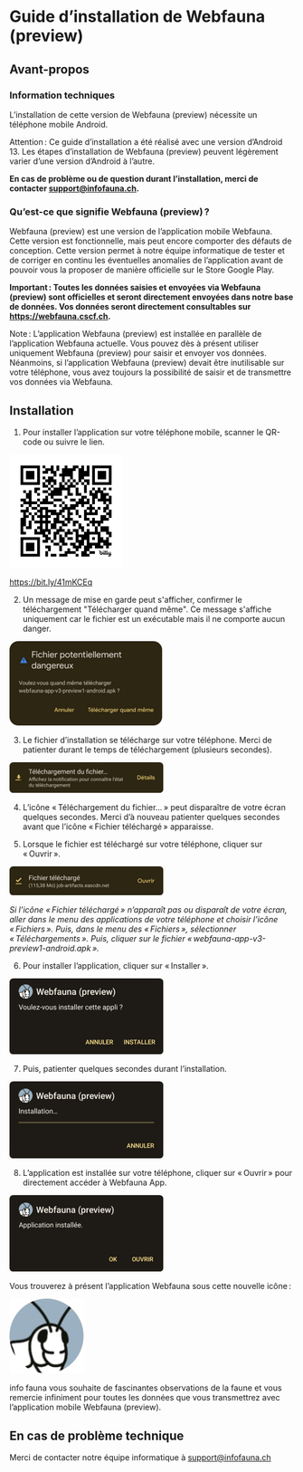 # Guide d’installation de Webfauna (preview) 

## Avant-propos 

### Information techniques 

L’installation de cette version de Webfauna (preview) nécessite un téléphone mobile Android. 

Attention : Ce guide d’installation a été réalisé avec une version d’Android 13. Les étapes d’installation de Webfauna (preview) peuvent légèrement varier d’une version d’Android à l’autre.

**En cas de problème ou de question durant l’installation, merci de contacter support@infofauna.ch.** 

### Qu’est-ce que signifie Webfauna (preview) ? 

Webfauna (preview) est une version de l’application mobile Webfauna. Cette version est fonctionnelle, mais peut encore comporter des défauts de conception. Cette version permet à notre équipe informatique de tester et de corriger en continu les éventuelles anomalies de l’application avant de pouvoir vous la proposer de manière officielle sur le Store Google Play. 

**Important : Toutes les données saisies et envoyées via Webfauna (preview) sont officielles et seront directement envoyées dans notre base de données. Vos données seront directement consultables sur https://webfauna.cscf.ch.** 

Note : L’application Webfauna (preview) est installée en parallèle de l’application Webfauna actuelle. Vous pouvez dès à présent utiliser uniquement Webfauna (preview) pour saisir et envoyer vos données. Néanmoins, si l’application Webfauna (preview) devait être inutilisable sur votre téléphone, vous avez toujours la possibilité de saisir et de transmettre vos données via Webfauna. 

## Installation 

1. Pour installer l’application sur votre téléphone mobile, scanner le QR-code ou suivre le lien. 

<img src="images/qrcode.png" width="200"/>

https://bit.ly/41mKCEq

2. Un message de mise en garde peut s'afficher, confirmer le téléchargement "Télécharger quand même". Ce message s'affiche uniquement car le fichier est un exécutable mais il ne comporte aucun danger.

<img src="images/danger.png" width="270"/>

3. Le fichier d’installation se télécharge sur votre téléphone. Merci de patienter durant le temps de téléchargement (plusieurs secondes). 

![download in progress](images/download_in_progress.PNG)

4. L’icône « Téléchargement du fichier… » peut disparaître de votre écran quelques secondes. Merci d’à nouveau patienter quelques secondes avant que l’icône « Fichier téléchargé » apparaisse. 

5. Lorsque le fichier est téléchargé sur votre téléphone, cliquer sur « Ouvrir ». 

![downloaded](images/downloaded.PNG)

*Si l’icône « Fichier téléchargé » n’apparaît pas ou disparaît de votre écran, aller dans le menu des applications de votre téléphone et choisir l’icône « Fichiers ». Puis, dans le menu des « Fichiers », sélectionner « Téléchargements ». Puis, cliquer sur le fichier « webfauna-app-v3-preview1-android.apk ».* 

6. Pour installer l’application, cliquer sur « Installer ». 

![installation question](images/install_question.PNG)

7. Puis, patienter quelques secondes durant l’installation. 

![installation in progress](images/install_progress.PNG)

8. L’application est installée sur votre téléphone, cliquer sur « Ouvrir » pour directement accéder à Webfauna App. 

![installed](images/installed.PNG)

Vous trouverez à présent l’application Webfauna sous cette nouvelle icône :  

![application icon](images/icon.PNG)

info fauna vous souhaite de fascinantes observations de la faune et vous remercie infiniment pour toutes les données que vous transmettrez avec l’application mobile Webfauna (preview). 

## En cas de problème technique 

Merci de contacter notre équipe informatique à support@infofauna.ch 
